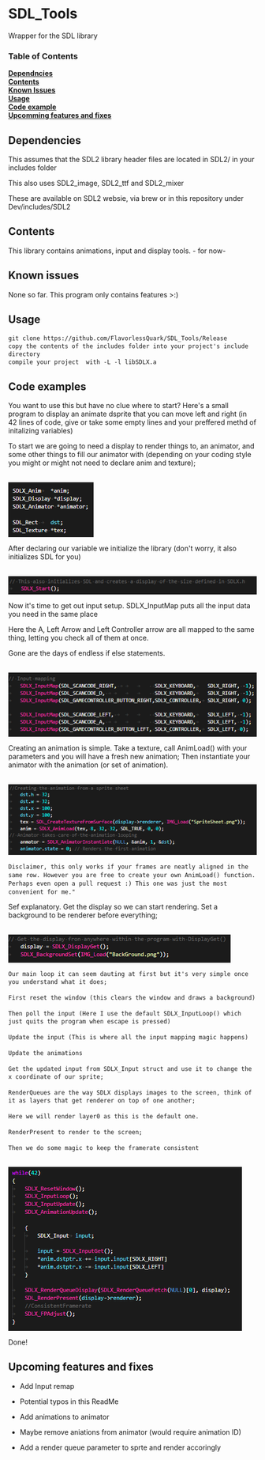 # SDL_Tools

Wrapper for the SDL library


### Table of Contents
**[Dependncies](#dependncies)**<br>
**[Contents](#contents)**<br>
**[Known Issues](#known-issues)**<br>
**[Usage](#usage)**<br>
**[Code example](#code-examples)**<br>
**[Upcomming features and fixes](#upcoming-features-and-fixes)**<br>


## Dependencies

This assumes that the SDL2 library header files are located in SDL2/ in your includes folder

This also uses SDL2_image, SDL2_ttf and SDL2_mixer

These are available on SDL2 websie, via brew or in this repository under Dev/includes/SDL2

## Contents

This library contains animations, input and display tools. - for now-


## Known issues

None so far. This program only contains features >:)


## Usage

```
git clone https://github.com/FlavorlessQuark/SDL_Tools/Release
copy the contents of the includes folder into your project's include directory
compile your project  with -L -l libSDLX.a
```

## Code examples

You want to use this but have no clue where to start? Here's a small program to display an animate dsprite that you can move left and right (in 42 lines of code, give or take some empty lines and your preffered methd of initalizing variables)

To start we are going to need a display to render things to, an animator, and some other things to fill our animator with (depending on your coding style you might or might not need to declare anim and texture);

<br><img align="center" src="Ressources/1.png"/><br>

After declaring our variable we initialize the library (don't worry, it also initializes SDL for you)

<br><img align="center" src="Ressources/2.png"/><br>

Now it's time to get out input setup. SDLX_InputMap puts all the input data you need in the same place

Here the A, Left Arrow and Left Controller arrow are all mapped to the same thing, letting you check all of them at once.

Gone are the days of endless if else statements.

<br><img align="center" src="Ressources/3.png"/><br>

Creating an animation is simple. Take a texture, call AnimLoad() with your parameters and you will have a fresh new animation; Then instantiate your animator with the animation (or set of animation).

<br><img align="center" src="Ressources/4.png"/><br>

`Disclaimer, this only works if your frames are neatly aligned in the same row. However you are free to create your own AnimLoad() function. Perhaps even open a pull request :) This one was just the most convenient for me."`


Sef explanatory. Get the display so we can start rendering. Set a background to be renderer before everything;

<br><img align="center" src="Ressources/5.png"/><br>

```
Our main loop it can seem dauting at first but it's very simple once you understand what it does;

First reset the window (this clears the window and draws a background)

Then poll the input (Here I use the default SDLX_InputLoop() which just quits the program when escape is pressed)

Update the input (This is where all the input mapping magic happens)

Update the animations

Get the updated input from SDLX_Input struct and use it to change the x coordinate of our sprite;

RenderQueues are the way SDLX displays images to the screen, think of it as layers that get renderer on top of one another;

Here we will render layer0 as this is the default one.

RenderPresent to render to the screen;

Then we do some magic to keep the framerate consistent
```
<br><img align="center" src="Ressources/6.png"/><br>

Done!


## Upcoming features and fixes

- Add Input remap

- Potential typos in this ReadMe

- Add animations to animator

- Maybe remove aniations from animator (would require animation ID)

- Add a render queue parameter to sprte and render accoringly
